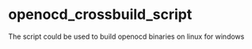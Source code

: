 # openocd_crossbuild_script
The script could be used to build openocd binaries on linux for windows
